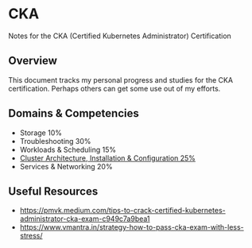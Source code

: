 # CKA

Notes for the CKA (Certified Kubernetes Administrator) Certification

## Overview
This document tracks my personal progress and studies for the CKA certification.  Perhaps others can get some use out of my efforts.

## Domains & Competencies

- Storage 10%
- Troubleshooting 30%
- Workloads & Scheduling 15%
- [Cluster Architecture, Installation & Configuration 25%](docs/Architecture.md)
- Services & Networking 20%

## Useful Resources

- https://pmvk.medium.com/tips-to-crack-certified-kubernetes-administrator-cka-exam-c949c7a9bea1
- https://www.vmantra.in/strategy-how-to-pass-cka-exam-with-less-stress/